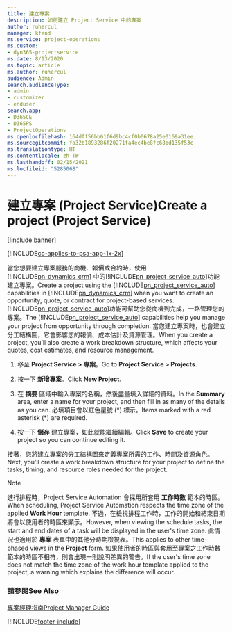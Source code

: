 ```yaml
---
title: 建立專案
description: 如何建立 Project Service 中的專案
author: ruhercul
manager: kfend
ms.service: project-operations
ms.custom:
- dyn365-projectservice
ms.date: 8/13/2020
ms.topic: article
ms.author: ruhercul
audience: Admin
search.audienceType:
- admin
- customizer
- enduser
search.app:
- D365CE
- D365PS
- ProjectOperations
ms.openlocfilehash: 164dff56bb61f6d9bc4cf0b0678a25e0169a31ee
ms.sourcegitcommit: fa32b1893286f20271fa4ec4be8fc68bd135f53c
ms.translationtype: HT
ms.contentlocale: zh-TW
ms.lasthandoff: 02/15/2021
ms.locfileid: "5285068"
---
```

# <a name="create-a-project-project-service"></a><span data-ttu-id="7bf42-103">建立專案 (Project Service)</span><span class="sxs-lookup"><span data-stu-id="7bf42-103">Create a project (Project Service)</span></span>

[!include [banner](../includes/psa-now-project-operations.md)]

[!INCLUDE[cc-applies-to-psa-app-1x-2x](../includes/cc-applies-to-psa-app-1x-2x.md)]

<span data-ttu-id="7bf42-104">當您想要建立專案服務的商機、報價或合約時，使用 [!INCLUDE[pn_dynamics_crm](../includes/pn-dynamics-crm.md)] 中的[!INCLUDE[pn_project_service_auto](../includes/pn-project-service-auto.md)]功能建立專案。</span><span class="sxs-lookup"><span data-stu-id="7bf42-104">Create a project using the [!INCLUDE[pn_project_service_auto](../includes/pn-project-service-auto.md)] capabilities in [!INCLUDE[pn_dynamics_crm](../includes/pn-dynamics-crm.md)] when you want to create an opportunity, quote, or contract for project-based services.</span></span> <span data-ttu-id="7bf42-105">[!INCLUDE[pn_project_service_auto](../includes/pn-project-service-auto.md)]功能可幫助您從商機到完成，一路管理您的專案。</span><span class="sxs-lookup"><span data-stu-id="7bf42-105">The [!INCLUDE[pn_project_service_auto](../includes/pn-project-service-auto.md)] capabilities help you manage your project from opportunity through completion.</span></span> <span data-ttu-id="7bf42-106">當您建立專案時，也會建立分工結構圖，它會影響您的報價、成本估計及資源管理。</span><span class="sxs-lookup"><span data-stu-id="7bf42-106">When you create a project, you’ll also create a work breakdown structure, which affects your quotes, cost estimates, and resource management.</span></span>  
  
1.  <span data-ttu-id="7bf42-107">移至 **Project Service > 專案**。</span><span class="sxs-lookup"><span data-stu-id="7bf42-107">Go to **Project Service > Projects**.</span></span>  
  
2.  <span data-ttu-id="7bf42-108">按一下 **新增專案**。</span><span class="sxs-lookup"><span data-stu-id="7bf42-108">Click **New Project**.</span></span>  
  
3.  <span data-ttu-id="7bf42-109">在 **摘要** 區域中輸入專案的名稱，然後盡量填入詳細的資料。</span><span class="sxs-lookup"><span data-stu-id="7bf42-109">In the **Summary** area, enter a name for your project, and then fill in as many of the details as you can.</span></span> <span data-ttu-id="7bf42-110">必填項目會以紅色星號 (\*) 標示。</span><span class="sxs-lookup"><span data-stu-id="7bf42-110">Items marked with a red asterisk (\*) are required.</span></span>  
  
4.  <span data-ttu-id="7bf42-111">按一下 **儲存** 建立專案，如此就能繼續編輯。</span><span class="sxs-lookup"><span data-stu-id="7bf42-111">Click **Save** to create your project so you can continue editing it.</span></span>  
  
<span data-ttu-id="7bf42-112">接著，您將建立專案的分工結構圖來定義專案所需的工作、時間及資源角色。</span><span class="sxs-lookup"><span data-stu-id="7bf42-112">Next, you’ll create a work breakdown structure for your project to define the tasks, timing, and resource roles needed for the project.</span></span>  

> [!NOTE]
> <span data-ttu-id="7bf42-113">進行排程時，Project Service Automation 會採用所套用 **工作時數** 範本的時區。</span><span class="sxs-lookup"><span data-stu-id="7bf42-113">When scheduling, Project Service Automation respects the time zone of the applied **Work Hour** template.</span></span> <span data-ttu-id="7bf42-114">不過，在檢視排程工作時，工作的開始和結束日期將會以使用者的時區來顯示。</span><span class="sxs-lookup"><span data-stu-id="7bf42-114">However, when viewing the schedule tasks, the start and end dates of a task will be displayed in the user's time zone.</span></span> <span data-ttu-id="7bf42-115">此情況也適用於 **專案** 表單中的其他分時期檢視表。</span><span class="sxs-lookup"><span data-stu-id="7bf42-115">This applies to other time-phased views in the **Project** form.</span></span> <span data-ttu-id="7bf42-116">如果使用者的時區與套用至專案之工作時數範本的時區不相符，則會出現一則說明差異的警告。</span><span class="sxs-lookup"><span data-stu-id="7bf42-116">If the user's time zone does not match the time zone of the work hour template applied to the project, a warning which explains the difference will occur.</span></span> 
  
### <a name="see-also"></a><span data-ttu-id="7bf42-117">請參閱</span><span class="sxs-lookup"><span data-stu-id="7bf42-117">See Also</span></span>  
 [<span data-ttu-id="7bf42-118">專案經理指南</span><span class="sxs-lookup"><span data-stu-id="7bf42-118">Project Manager Guide</span></span>](../psa/project-manager-guide.md)


[!INCLUDE[footer-include](../includes/footer-banner.md)]